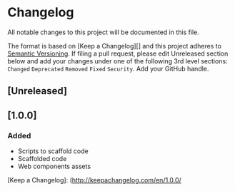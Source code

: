 # Changelog

All notable changes to this project will be documented in this file.

The format is based on [Keep a Changelog][] and this project adheres to [Semantic Versioning][]. If filing a pull request, please edit Unreleased section below and add your changes under one of the following 3rd level sections: `Changed` `Deprecated` `Removed` `Fixed` `Security`. Add your GitHub handle.

## [Unreleased]

## [1.0.0]

### Added
- Scripts to scaffold code
- Scaffolded code
- Web components assets

[Semantic Versioning]: http://semver.org/spec/v2.0.0.html
[Keep a Changelog]: (http://keepachangelog.com/en/1.0.0/
